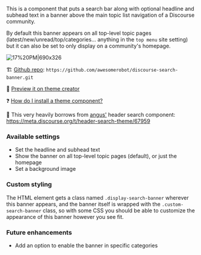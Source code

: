 This is a component that puts a search bar along with optional headline and subhead text in a banner above the main topic list navigation of a Discourse community. 

By default this banner appears on all top-level topic pages (latest/new/unread/top/categories... anything in the `top menu` site setting) but it can also be set to only display on a community's homepage.

![17%20PM|690x326](https://d11a6trkgmumsb.cloudfront.net/optimized/3X/1/4/14ec7e5d17d7b8bd203759ce1c9b69605e2d9e03_2_1380x652.png) 


:building_construction: [Github repo](https://github.com/awesomerobot/discourse-search-banner): `https://github.com/awesomerobot/discourse-search-banner.git`

:telescope: [Preview it on theme creator](https://theme-creator.discourse.org/theme/awesomerobot/discourse-search-banner )

:question:  [How do I install a theme component?](https://meta.discourse.org/t/how-do-i-install-a-theme-or-theme-component/63682)


:sparkling_heart: This very heavily borrows from [angus'](https://github.com/angusmcleod) header search component: https://meta.discourse.org/t/header-search-theme/67959 


### Available settings

* Set the headline and subhead text
* Show the banner on all top-level topic pages (default), or just the homepage 
* Set a background image

### Custom styling

The HTML element gets a class named `.display-search-banner` wherever this banner appears, and the banner itself is wrapped with the `.custom-search-banner` class, so with some CSS you should be able to customize the appearance of this banner however you see fit.


### Future enhancements 

* Add an option to enable the banner in specific categories
